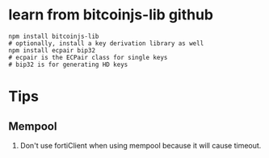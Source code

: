 # learn from bitcoinjs-lib github
```shell
npm install bitcoinjs-lib
# optionally, install a key derivation library as well
npm install ecpair bip32
# ecpair is the ECPair class for single keys
# bip32 is for generating HD keys
```


# Tips
## Mempool
1. Don't use fortiClient when using mempool because it will cause  timeout.
